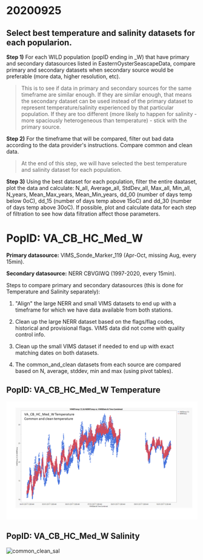 # 20200925

## Select best temperature and salinity datasets for each popularion.

**Step 1)** For each WILD population (popID ending in _W) that have primary and secondary datasources listed in EasternOysterSeascapeData, compare primary and secondary datasets when secondary source would be preferable (more data, higher resolution, etc). 

> This is to see if data in primary and secondary sources for the same timeframe are similar enough. 
> If they are similar enough, that means the secondary dataset can be used instead of the primary dataset to represent temperature/salinity experienced by that particular population.
> If they are too different (more likely to happen for salinity - more spaciously heterogeneous than temperature) - stick with the primary source.

**Step 2)** For the timeframe that will be compared, filter out bad data according to the data provider's instructions. Compare common and clean data.

> At the end of this step, we will have selected the best temperature and salinity dataset for each population. 

**Step 3)** Using the best dataset for each population, filter the entire daataset, plot the data and calculate: N_all, Average_all, StdDev_all, Max_all, Min_all, N_years, Mean_Max_years, Mean_Min_years, dd_00 (number of days temp below 0oC), dd_15 (number of days temp above 15oC) and dd_30 (number of days temp above 30oC). If possible, plot and calculate data for each step of filtration to see how data filtration affect those parameters.


# PopID: VA_CB_HC_Med_W

**Primary datasource:** VIMS_Sonde_Marker_119 (Apr-Oct, missing Aug, every 15min).

**Secondary datasource:** NERR CBVGIWQ (1997-2020, every 15min).

Steps to compare primary and secondary datasources (this is done for Temperature and Salinity separately):

1) "Align" the large NERR and small VIMS datasets to end up with a timeframe for which we have data available from both stations. 

2) Clean up the large NERR dataset based on the flags/flag codes, historical and provisional flags. VIMS data did not come with quality control info.

3) Clean up the small VIMS dataset if needed to end up with exact matching dates on both datasets.

4) The common_and_clean datasets from each source are compared based on N, average, stddev, min and max (using pivot tables).

## PopID: VA_CB_HC_Med_W Temperature

![common_clean_temp](/img/VA-CB-HC-Med-W-common-clean-temp.png)



## PopID: VA_CB_HC_Med_W Salinity

![common_clean_sal](/img/VA-CB_HC-Med-W-common-clean-sal.png)

